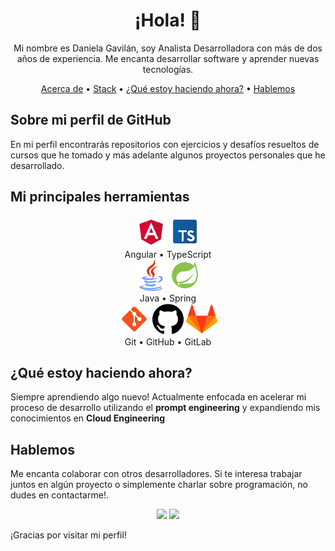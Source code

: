 <h1 align="center">¡Hola! 👋</h1>

<p align="center">Mi nombre es Daniela Gavilán, soy Analista Desarrolladora con más de dos años de experiencia. Me encanta desarrollar software y aprender nuevas tecnologías.</p>

<div align="center">
    <a href="#acerca-de">Acerca de</a> •
    <a href="#herramientas">Stack</a> •
    <a href="#actualmente">¿Qué estoy haciendo ahora?</a> •
    <a href="#hablemos">Hablemos</a>
</div>


## Sobre mi perfil de GitHub <a name="acerca-de"></a>

En mi perfil encontrarás repositorios con ejercicios y desafíos resueltos de cursos que he tomado y más adelante algunos proyectos personales que he desarrollado.

## Mi principales herramientas <a name="herramientas"></a>

<div align="center">    
    <img src="assets/angular.png" alt="Angular logo" width="50" height="50">
    <img src="assets/typescript.png" alt="TypeScript logo" width="50" height="50">
    <br>
    Angular • TypeScript
    <br>    
    <img src="assets/java.png" alt="Java logo" width="50" height="50">
    <img src="assets/spring-boot.png" alt="Spring logo" width="50" height="50">
    <br>
    Java • Spring
    <br>  
    <img src="assets/git.png" alt="Git logo" width="50" height="50">
    <img src="assets/github.png" alt="GitHub logo" width="50" height="50">
    <img src="assets/gitlab.png" alt="GitLab logo" width="50" height="50">
    <br>
    Git • GitHub • GitLab
</div>


## ¿Qué estoy haciendo ahora? <a name="actualmente"></a>

Siempre aprendiendo algo nuevo! Actualmente enfocada en acelerar mi proceso de desarrollo utilizando el **prompt engineering** y expandiendo mis conocimientos en **Cloud Engineering**

## Hablemos <a name="hablemos"></a>

Me encanta colaborar con otros desarrolladores. Si te interesa trabajar juntos en algún proyecto o simplemente charlar sobre programación, no dudes en contactarme!.

<p align="center">
  <a href="https://discord.com/channels/@me/2921" rel="noopener noreferrer" target="_blank"><img src="https://img.shields.io/badge/-Discord-7289DA?style=flat-square&logo=discord&logoColor=white"></a>
  <a href="https://www.linkedin.com/in/daniela-gavilán-bba28122a/" rel="noopener noreferrer" target="_blank"><img src="https://img.shields.io/badge/-LinkedIn-0077B5?style=flat-square&logo=linkedin&logoColor=white"></a>
</p>



¡Gracias por visitar mi perfil!
